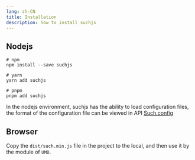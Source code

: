 ```yaml
---
lang: zh-CN
title: Installation
description: how to install suchjs
---
```


## Nodejs

```shell
# npm
npm install --save suchjs

# yarn
yarn add suchjs

# pnpm
pnpm add suchjs
```

In the nodejs environment, suchjs has the ability to load configuration files, the format of the configuration file can be viewed in API [Such.config](./api.html#such-config)

## Browser

Copy the `dist/such.min.js` file in the project to the local, and then use it by the module of `UMD`.
